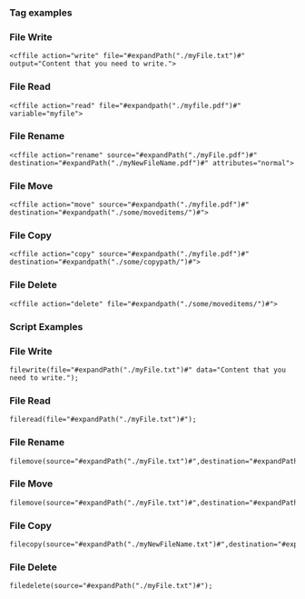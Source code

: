 ### Tag examples

### File Write

```lucee
<cffile action="write" file="#expandPath("./myFile.txt")#" output="Content that you need to write.">

```

### File Read

```lucee
<cffile action="read" file="#expandpath("./myfile.pdf")#" variable="myfile">

```

### File Rename

```lucee
<cffile action="rename" source="#expandPath("./myFile.pdf")#" destination="#expandPath("./myNewFileName.pdf")#" attributes="normal">
```

### File Move

```lucee
<cffile action="move" source="#expandpath("./myfile.pdf")#" destination="#expandpath("./some/moveditems/")#">
```

### File Copy

```lucee
<cffile action="copy" source="#expandpath("./myfile.pdf")#" destination="#expandpath("./some/copypath/")#">
```

### File Delete

```lucee
<cffile action="delete" file="#expandpath("./some/moveditems/")#">
```

### Script Examples

### File Write

```luceescript
filewrite(file="#expandPath("./myFile.txt")#" data="Content that you need to write.");
```

### File Read

```luceescript
fileread(file="#expandPath("./myFile.txt")#");
```

### File Rename

```luceescript
filemove(source="#expandPath("./myFile.txt")#",destination="#expandPath("./myNewFileName.txt")#");
```

### File Move

```luceescript
filemove(source="#expandPath("./myFile.txt")#",destination="#expandPath("./myNewFileName.txt")#");
```

### File Copy

```luceescript
filecopy(source="#expandPath("./myNewFileName.txt")#",destination="#expandPath("./some/moved/")#");
```

### File Delete

```luceescript
filedelete(source="#expandPath("./myFile.txt")#");
```